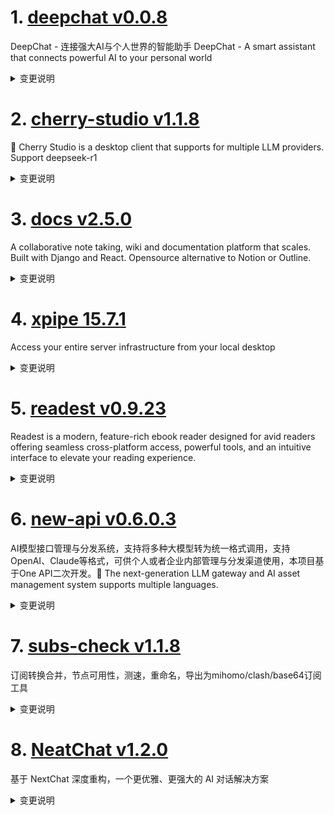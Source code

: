 
# 1. [deepchat v0.0.8](https://github.com/ThinkInAIXYZ/deepchat/releases/tag/v0.0.8)  
DeepChat - 连接强大AI与个人世界的智能助手 DeepChat - A smart assistant that connects powerful AI to your personal world
<details>
<summary>变更说明</summary>

🚀 DeepChat 0.0.8 正式发布 | 重新定义你的 AI 对话体验！
—— 更强大，更灵活，更智能，开启高效沟通新高度 🌟

✨ 本次主要更新内容 ✨
* Artifacts 支持 React 渲染，更好的交互和体验
* 支持自定义搜索引擎，模型自动本地解析搜索结果，猛击教程快来试试[自定义搜索引擎教程](https://github.com/ThinkInAIXYZ/deepchat/wiki/%E8%87%AA%E5%AE%9A%E4%B9%89%E6%90%9C%E7%B4%A2%E5%BC%95%E6%93%8E%E7%9A%84%E4%BD%BF%E7%94%A8%E6%96%B9%E6%B3%95-%7C-Custom-Search-Engines)
* 支持数据备份和还原，只需要一个文件夹，数据随身带（支持各类网盘，u盘，硬盘随意带走，随意导入，你的数据掌控在你自己手上）
* 增加了投屏保护模式，开会投屏不方便展示DeepChat的内容？没关系，自动遮罩/隐藏，保护用户隐私
* 增加了搜索预览模式，可以清晰的看到整个搜索的过程，了解DeepChat如何智能化的帮你搜索资料
* 优化了体验，修复了大量bug 
...  

</details>

# 2. [cherry-studio v1.1.8](https://github.com/CherryHQ/cherry-studio/releases/tag/v1.1.8)  
🍒 Cherry Studio is a desktop client that supports for multiple LLM providers. Support deepseek-r1
<details>
<summary>变更说明</summary>

# 更新内容

1. 知识库设置增加重排模型，提升知识库的准确性
2. 修复部分服务商无法正常对话问题
3. 自定义服务商增加兼容模式，开启兼容模式之后传文档也不会报错了
4. 增加 Github Copilot 服务商
5. PlantUML 预览支持放大和缩小
6. 联网模式支持增强模式，可以预先处理搜索关键词

## What's Changed
...  

</details>

# 3. [docs v2.5.0](https://github.com/suitenumerique/docs/releases/tag/v2.5.0)  
A collaborative note taking, wiki and documentation platform that scales. Built with Django and React. Opensource alternative to Notion or Outline.
<details>
<summary>变更说明</summary>

## What's Changed

[scrnli_Qc44tsz86yubXn.webm](https://github.com/user-attachments/assets/3607644d-38b1-4ab4-aa7a-456c7b604073)

## Added

- 📝(doc) Added GNU Make link to README by @PedroManse 
- ✨(frontend) add pinning on doc detail by @AntoLC 
- 🚩(frontend) feature flag analytic on copy as html by @AntoLC 
- ✨(frontend) Custom block divider with export by @AntoLC 
...  

</details>

# 4. [xpipe 15.7.1](https://github.com/xpipe-io/xpipe/releases/tag/15.7.1)  
Access your entire server infrastructure from your local desktop
<details>
<summary>变更说明</summary>

## Performance

A severe performance regression was accidentally introduced in the recent 15.4 release. This release fixes this issue, so you will get much better performance in this version. It is recommended that you upgrade to 15.7.

While investigating, there were also a few other performance issues discovered that will be addressed in one of the next releases.

## Changes

- Add support for Warp on Windows and Linux
- Fix right part of file browser becoming blocked after a tab is split
...  

</details>

# 5. [readest v0.9.23](https://github.com/readest/readest/releases/tag/v0.9.23)  
Readest is a modern, feature-rich ebook reader designed for avid readers offering seamless cross-platform access, powerful tools, and an intuitive interface to elevate your reading experience.
<details>
<summary>变更说明</summary>

## Release Highlight
* Add options to show/hide header and footer
* Add responsive window size for popup footnotes
* Fix theme color not applied on Safari browsers
* Fix progress not updated to 100% when finished reading

## What's Changed
* fix: refresh page when vertical writing mode is set by @chrox in https://github.com/readest/readest/pull/615
* fix: also set color-scheme in iframe for Safari by @chrox in https://github.com/readest/readest/pull/616
* feat: add options to show/hide header and footer widgets in paginated and scrolled mode, also closes  by @chrox in https://github.com/readest/readest/pull/620
...  

</details>

# 6. [new-api v0.6.0.3](https://github.com/Calcium-Ion/new-api/releases/tag/v0.6.0.3)  
AI模型接口管理与分发系统，支持将多种大模型转为统一格式调用，支持OpenAI、Claude等格式，可供个人或者企业内部管理与分发渠道使用，本项目基于One API二次开发。🍥 The next-generation LLM gateway and AI asset management system supports multiple languages.
<details>
<summary>变更说明</summary>

**Full Changelog**: https://github.com/Calcium-Ion/new-api/compare/v0.6.0.2...v0.6.0.3  

</details>

# 7. [subs-check v1.1.8](https://github.com/beck-8/subs-check/releases/tag/v1.1.8)  
订阅转换合并，节点可用性，测速，重命名，导出为mihomo/clash/base64订阅工具
<details>
<summary>变更说明</summary>

## Changelog
* feb068df3429d237083d8f621f965c49e7c53908 update README.md
* 7fe1a26bd07e34c95f10c033dcaeb88a2a85158c update README.md
* 41ca3b836b82d68ac034b7ecd5aa4b577f67a8f1 update config.example.yaml

  

</details>

# 8. [NeatChat v1.2.0](https://github.com/tianzhentech/NeatChat/releases/tag/v1.2.0)  
基于 NextChat 深度重构，一个更优雅、更强大的 AI 对话解决方案
<details>
<summary>变更说明</summary>

M C P！

## What's Changed
* Bump lint-staged from 13.2.2 to 15.5.0 by @dependabot in https://github.com/tianzhentech/NeatChat/pull/17
* Bump eslint-plugin-prettier from 5.1.3 to 5.2.3 by @dependabot in https://github.com/tianzhentech/NeatChat/pull/15
* Bump node-fetch from 3.3.1 to 3.3.2 by @dependabot in https://github.com/tianzhentech/NeatChat/pull/13
* Bump axios from 1.7.5 to 1.8.3 by @dependabot in https://github.com/tianzhentech/NeatChat/pull/14
* Bump remark-breaks from 3.0.2 to 4.0.0 by @dependabot in https://github.com/tianzhentech/NeatChat/pull/16


...  

</details>

